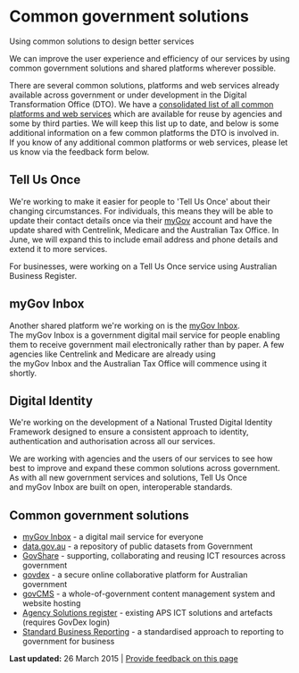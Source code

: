 Common government solutions
===========================

Using common solutions to design better services

We can improve the user experience and efficiency of our services by using common government solutions and shared platforms wherever possible.

There are several common solutions, platforms and web services already available across government or under development in the Digital Transformation Office (DTO). We have a [consolidated list of all common platforms and web services](https://data.gov.au/dataset/common-platforms-and-web-services) which are available for reuse by agencies and some by third parties. We will keep this list up to date, and below is some additional information on a few common platforms the DTO is involved in. If you know of any additional common platforms or web services, please let us know via the feedback form below.

Tell Us Once
------------

We're working to make it easier for people to 'Tell Us Once' about their changing circumstances. For individuals, this means they will be able to update their contact details once via their [myGov](https://my.gov.au/) account and have the update shared with Centrelink, Medicare and the Australian Tax Office. In June, we will expand this to include email address and phone details and extend it to more services.

For businesses, were working on a Tell Us Once service using Australian Business Register. 

myGov Inbox
-----------

Another shared platform we're working on is the [myGov Inbox](https://my.gov.au). The myGov Inbox is a government digital mail service for people enabling them to receive government mail electronically rather than by paper. A few agencies like Centrelink and Medicare are already using the myGov Inbox and the Australian Tax Office will commence using it shortly.

Digital Identity
----------------

We're working on the development of a National Trusted Digital Identity Framework designed to ensure a consistent approach to identity, authentication and authorisation across all our services. 

We are working with agencies and the users of our services to see how best to improve and expand these common solutions across government. As with all new government services and solutions, Tell Us Once and myGov Inbox are built on open, interoperable standards.

Common government solutions
---------------------------

-   [myGov Inbox](https://my.gov.au/) - a digital mail service for everyone
-   [data.gov.au](http://data.gov.au/) - a repository of public datasets from Government
-   [GovShare](https://www.govshare.gov.au/) - supporting, collaborating and reusing ICT resources across government
-   [govdex](https://govdex.gov.au/) - a secure online collaborative platform for Australian government
-   [govCMS](https://www.govcms.gov.au/) - a whole-of-government content management system and website hosting
-   [Agency Solutions register](https://www.govshare.gov.au/login/?redirect_to=https://www.govshare.gov.au/item-search/?type=solutions) - existing APS ICT solutions and artefacts (requires GovDex login)
-   [Standard Business Reporting](http://www.sbr.gov.au/) - a standardised approach to reporting to government for business

**Last updated:** 26 March 2015 | [Provide feedback on this page](../feedback%3Furl_from=Commonsolutions.html)

